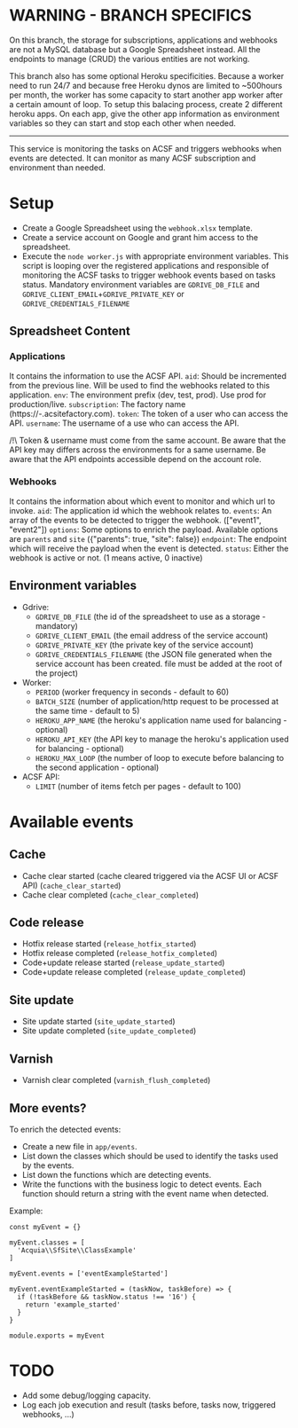 # WARNING - BRANCH SPECIFICS
On this branch, the storage for subscriptions, applications and webhooks are not
a MySQL database but a Google Spreadsheet instead. All the endpoints to manage
(CRUD) the various entities are not working.

This branch also has some optional Heroku specificities. Because a worker need
to run 24/7 and because free Heroku dynos are limited to ~500hours per month,
the worker has some capacity to start another app worker after a certain amount
of loop. To setup this balacing process, create 2 different heroku apps. On
each app, give the other app information as environment variables so they can
start and stop each other when needed.

***
This service is monitoring the tasks on ACSF and triggers webhooks when events are
detected. It can monitor as many ACSF subscription and environment than needed.

# Setup
- Create a Google Spreadsheet using the `webhook.xlsx` template.
- Create a service account on Google and grant him access to the spreadsheet.
- Execute the `node worker.js` with appropriate environment variables. This script
is looping over the registered applications and responsible of monitoring the
ACSF tasks to trigger webhook events based on tasks status. Mandatory environment
variables are `GDRIVE_DB_FILE` and `GDRIVE_CLIENT_EMAIL`+`GDRIVE_PRIVATE_KEY` or `GDRIVE_CREDENTIALS_FILENAME`

## Spreadsheet Content
### Applications
It contains the information to use the ACSF API.
`aid`: Should be incremented from the previous line. Will be used to find the
webhooks related to this application.
`env`: The environment prefix (dev, test, prod). Use prod for production/live.
`subscription`: The factory name (https://<env>-<subscription>.acsitefactory.com).
`token`: The token of a user who can access the API.
`username`: The username of a use who can access the API.

/!\ Token & username must come from the same account. Be aware that the API key
may differs across the environments for a same username. Be aware that the API
endpoints accessible depend on the account role.

### Webhooks
It contains the information about which event to monitor and which url to invoke.
`aid`: The application id which the webhook relates to.
`events`: An array of the events to be detected to trigger the webhook. (["event1", "event2"])
`options`: Some options to enrich the payload. Available options are `parents` and `site` ({"parents": true, "site": false})
`endpoint`: The endpoint which will receive the payload when the event is detected.
`status`: Either the webhook is active or not. (1 means active, 0 inactive)

## Environment variables
- Gdrive:
  - `GDRIVE_DB_FILE` (the id of the spreadsheet to use as a storage - mandatory)
  - `GDRIVE_CLIENT_EMAIL` (the email address of the service account)
  - `GDRIVE_PRIVATE_KEY` (the private key of the service account)
  - `GDRIVE_CREDENTIALS_FILENAME` (the JSON file generated when the service account has been created. file must be added at the root of the project)
- Worker:
  - `PERIOD` (worker frequency in seconds - default to 60)
  - `BATCH_SIZE` (number of application/http request to be processed at the same time - default to 5)
  - `HEROKU_APP_NAME` (the heroku's application name used for balancing - optional)
  - `HEROKU_API_KEY` (the API key to manage the heroku's application used for balancing - optional)
  - `HEROKU_MAX_LOOP` (the number of loop to execute before balancing to the second application - optional)
- ACSF API:
  - `LIMIT` (number of items fetch per pages - default to 100)

# Available events
## Cache
- Cache clear started (cache cleared triggered via the ACSF UI or ACSF API) (`cache_clear_started`)
- Cache clear completed (`cache_clear_completed`)

## Code release
- Hotfix release started (`release_hotfix_started`)
- Hotfix release completed (`release_hotfix_completed`)
- Code+update release started (`release_update_started`)
- Code+update release completed (`release_update_completed`)

## Site update
- Site update started (`site_update_started`)
- Site update completed (`site_update_completed`)

## Varnish
- Varnish clear completed (`varnish_flush_completed`)

## More events?
To enrich the detected events:
- Create a new file in `app/events`.
- List down the classes which should be used to identify the tasks used by the events.
- List down the functions which are detecting events.
- Write the functions with the business logic to detect events. Each function
should return a string with the event name when detected.

Example:
```
const myEvent = {}

myEvent.classes = [
  'Acquia\\SfSite\\ClassExample'
]

myEvent.events = ['eventExampleStarted']

myEvent.eventExampleStarted = (taskNow, taskBefore) => {
  if (!taskBefore && taskNow.status !== '16') {
    return 'example_started'
  }
}

module.exports = myEvent
```

# TODO
- Add some debug/logging capacity.
- Log each job execution and result (tasks before, tasks now, triggered webhooks, ...)
